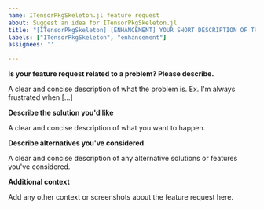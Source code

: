 ```yaml
---
name: ITensorPkgSkeleton.jl feature request
about: Suggest an idea for ITensorPkgSkeleton.jl
title: "[ITensorPkgSkeleton] [ENHANCEMENT] YOUR SHORT DESCRIPTION OF THE FEATURE REQUEST HERE"
labels: ["ITensorPkgSkeleton", "enhancement"]
assignees: ''

---
```


**Is your feature request related to a problem? Please describe.**

A clear and concise description of what the problem is. Ex. I'm always frustrated when [...]

**Describe the solution you'd like**

A clear and concise description of what you want to happen.

**Describe alternatives you've considered**

A clear and concise description of any alternative solutions or features you've considered.

**Additional context**

Add any other context or screenshots about the feature request here.
